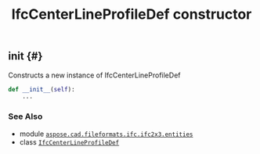 ﻿---
title: IfcCenterLineProfileDef constructor
second_title: Aspose.CAD for Python via .NET API References
description: 
type: docs
weight: 10
url: /aspose.cad.fileformats.ifc.ifc2x3.entities/ifccenterlineprofiledef/__init__/
is_root: false
---

## __init__ {#}

Constructs a new instance of IfcCenterLineProfileDef



```python
def __init__(self):
    ...
```





### See Also
* module [`aspose.cad.fileformats.ifc.ifc2x3.entities`](../../)
* class [`IfcCenterLineProfileDef`](/cad/python-net/aspose.cad.fileformats.ifc.ifc2x3.entities/ifccenterlineprofiledef)
